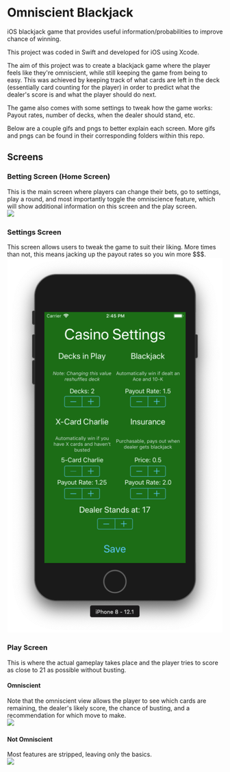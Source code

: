 # Omniscient Blackjack
iOS blackjack game that provides useful information/probabilities to improve chance of winning.

This project was coded in Swift and developed for iOS using Xcode.

The aim of this project was to create a blackjack game where the player feels like they're omniscient, while still keeping the game from being to easy. This was achieved by keeping track of what cards are left in the deck (essentially card counting for the player) in order to predict what the dealer's score is and what the player should do next. 

The game also comes with some settings to tweak how the game works: Payout rates, number of decks, when the dealer should stand, etc.

Below are a couple gifs and pngs to better explain each screen. More gifs and pngs can be found in their corresponding folders within this repo.

## Screens
### Betting Screen (Home Screen)   
This is the main screen where players can change their bets, go to settings, play a round, and most importantly toggle the omniscience feature, which will show additional information on this screen and the play screen.  
![](Gifs/Bet-Screen.gif)
### Settings Screen  
This screen allows users to tweak the game to suit their liking. More times than not, this means jacking up the payout rates so you win more $$$.  
![](Pngs/Settings.png)
### Play Screen  
This is where the actual gameplay takes place and the player tries to score as close to 21 as possible without busting.
#### Omniscient  
Note that the omniscient view allows the player to see which cards are remaining, the dealer's likely score, the chance of busting, and a recommendation for which move to make.  
![](Gifs/Gameplay-Omni-On.gif)
#### Not Omniscient  
Most features are stripped, leaving only the basics.  
![](Gifs/Gameplay-Omni-Off.gif)
